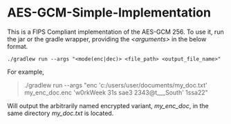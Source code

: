# AES-GCM-Simple-Implementation

This is a FIPS Compliant implementation of the AES-GCM 256. To use it, run the jar or the gradle wrapper, providing the *\<arguments\>* in the below format. 

    ./gradlew run --args "<mode(enc|dec)> <file_path> <output_file_name>"

For example, 

> ./gradlew run --args "enc 'c:/users/user/documents/my_doc.txt'
> my_enc_doc.enc 'w0rkWeek 31s sae3 2343@t___South' 1ssa22"

Will output the arbitrarily named encrypted variant, *my_enc_doc*, in the same directory *my_doc.txt* is located.
